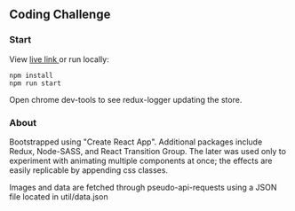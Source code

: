 
## Coding Challenge

### Start

View [live link ](https://kruulik.github.io/MARKABLE/) or run locally:

```
npm install
npm run start
```

Open chrome dev-tools to see redux-logger updating the store.

### About

Bootstrapped using "Create React App". Additional packages include Redux, Node-SASS, and React Transition Group. The later was used only to experiment with animating multiple components at once; the effects are easily replicable by appending css classes.

Images and data are fetched through pseudo-api-requests using a JSON file located in util/data.json
